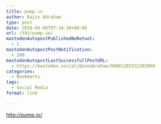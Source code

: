 ```yaml
---
title: pump.io
author: Rajiv Abraham
type: post
date: 2018-05-06T07:34:38+00:00
url: /591/pump-io/
mastodonAutopostPublishedNoRetoot:
  - 1
mastodonAutopostPostNotification:
  - 200
mastodonAutopostLastSuccessfullPostURL:
  - https://mastodon.social/@unoabraham/99981202532382060
categories:
  - Bookmarks
tags:
  - Social Media
format: link

---
```

<http://pump.io/>
